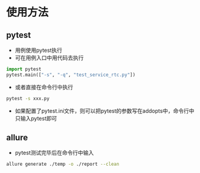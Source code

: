 # 使用方法
## pytest
- 用例使用pytest执行
- 可在用例入口中用代码去执行
```python
import pytest
pytest.main(["-s", "-q", "test_service_rtc.py"])
```
- 或者直接在命令行中执行
```bash
pytest -s xxx.py
```
- 如果配置了pytest.ini文件，则可以把pytest的参数写在addopts中，命令行中只输入pytest即可
## allure
- pytest测试完毕后在命令行中输入
```bash
allure generate ./temp -o ./report --clean
```
